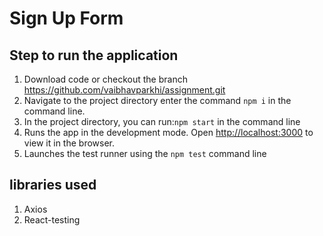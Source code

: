 # Sign Up Form 

## Step to run the application
1. Download code or checkout the branch https://github.com/vaibhavparkhi/assignment.git
2. Navigate to the project directory enter the command `npm i` in the command line.
3. In the project directory, you can run:`npm start` in the command line
4. Runs the app in the development mode. Open [http://localhost:3000](http://localhost:3000) to view it in the browser.
5. Launches the test runner using the `npm test` command line

## libraries used 
1. Axios 
2. React-testing 